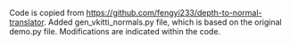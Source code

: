 
Code is copied from https://github.com/fengyi233/depth-to-normal-translator. Added gen_vkitti_normals.py file, which is based on the original demo.py file. Modifications are indicated within the code.
